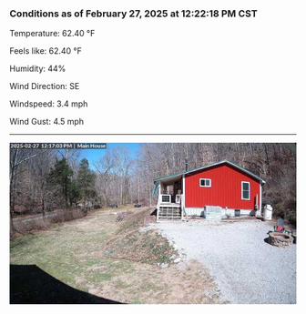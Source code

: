 ### Conditions as of February 27, 2025 at 12:22:18 PM CST 

Temperature: 62.40 &deg;F

Feels like: 62.40 &deg;F

Humidity: 44%

Wind Direction: SE

Windspeed: 3.4 mph

Wind Gust: 4.5 mph

---

<img src="./images/latest.jpeg"/>

